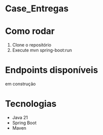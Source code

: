 # Case_Entregas

# Como rodar

1. Clone o repositório
2. Execute mvn spring-boot:run

# Endpoints disponíveis

em construção

# Tecnologias

- Java 21
- Spring Boot
- Maven